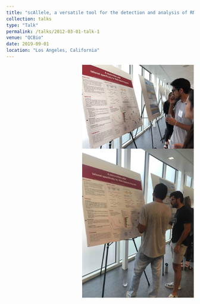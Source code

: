 ```yaml
---
title: "scAllele, a versatile tool for the detection and analysis of RNA variants"
collection: talks
type: "Talk"
permalink: /talks/2012-03-01-talk-1
venue: "QCBio"
date: 2019-09-01
location: "Los Angeles, California"
---
```


<img src="/images/poster_1.JPG" alt="Image Description" align="right" width="300">

<img src="/images/poster_2.JPG" alt="Image Description" align="right" width="300">

